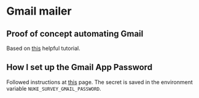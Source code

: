 # Gmail mailer

## Proof of concept automating Gmail

Based on [this](https://stackabuse.com/how-to-send-emails-with-gmail-using-python/) helpful tutorial.

## How I set up the Gmail App Password

Followed instructions at [this](https://support.google.com/accounts/answer/185833) page. The secret is saved in the environment variable `NUKE_SURVEY_GMAIL_PASSWORD`.
